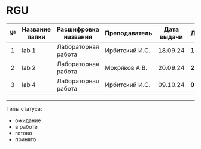 # RGU

| № | Название папки | Расшифровка названия | Преподаватель | Дата выдачи | Дедлайн | Статус |
| :---: | --- | --- | --- | --- | --- | --- |
| 1 | lab 1 | Лабораторная работа | Ирбитский И.С. | 18.09.24 | **16.10.24** | готово   |
| 2 | lab 2 | Лабораторная работа | Мокряков А.В.  | 20.09.24 | **27.09.24** | готово   |
| 3 | lab 4 | Лабораторная работа | Ирбитский И.С. | 09.10.24 | **01.31.24** | в работе |


****
Типы статуса:
- ожидание
- в работе
- готово
- принято